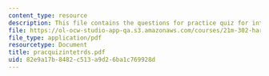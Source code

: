 ```yaml
---
content_type: resource
description: This file contains the questions for practice quiz for intervals.
file: https://ol-ocw-studio-app-qa.s3.amazonaws.com/courses/21m-302-harmony-and-counterpoint-ii-spring-2005/82e9a17b8482c513a9d26ba1c769928d_pracquizintetrds.pdf
file_type: application/pdf
resourcetype: Document
title: pracquizintetrds.pdf
uid: 82e9a17b-8482-c513-a9d2-6ba1c769928d
---
```

